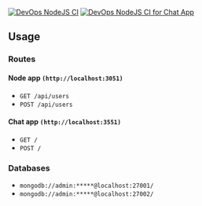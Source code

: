 [![DevOps NodeJS CI](https://github.com/BjornVanBruchem/AVANS-jaar3-DEVOPS/actions/workflows/ci-api.yml/badge.svg)](https://github.com/BjornVanBruchem/AVANS-jaar3-DEVOPS/actions/workflows/ci-api.yml)
[![DevOps NodeJS CI for Chat App](https://github.com/BjornVanBruchem/AVANS-jaar3-DEVOPS/actions/workflows/chat-app-ci-api.yml/badge.svg)](https://github.com/BjornVanBruchem/AVANS-jaar3-DEVOPS/actions/workflows/chat-app-ci-api.yml)

## Usage

### Routes

#### Node app `(http://localhost:3051)`

- `GET /api/users`
- `POST /api/users`

#### Chat app `(http://localhost:3551)`

- `GET /`
- `POST /`

### Databases

- `mongodb://admin:*****@localhost:27001/`
- `mongodb://admin:*****@localhost:27002/`